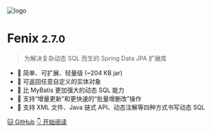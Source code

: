 ![logo](assets/images/logo.png)

# Fenix <small>2.7.0</small>

> 为解决复杂动态 SQL 而生的 Spring Data JPA 扩展库

- 🌱 简单、可扩展、轻量级 (~204 KB jar)
- 🌴 可返回任意自定义的实体对象
- 🌿 比 MyBatis 更加强大的动态 SQL 能力
- 🌾 支持“增量更新”和更快速的“批量增删改”操作
- 🎄 支持 XML 文件、Java 链式 API、动态注解等四种方式书写动态 SQL

[🐱 GitHub](https://github.com/blinkfox/fenix/)
[👇 开始阅读](README)
